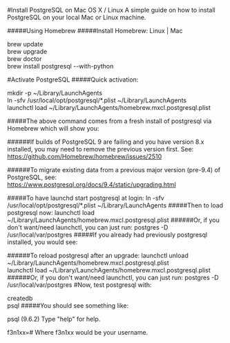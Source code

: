 #Install PostgreSQL on Mac OS X / Linux A simple guide on how to install PostgreSQL on your local Mac or Linux machine.

#####Using Homebrew
#####Install Homebrew: Linux | Mac

brew update \
brew upgrade\
brew doctor \
brew install postgresql --with-python

#Activate PostgreSQL
#####Quick activation:

mkdir -p ~/Library/LaunchAgents \
ln -sfv /usr/local/opt/postgresql/*.plist ~/Library/LaunchAgents \
launchctl load ~/Library/LaunchAgents/homebrew.mxcl.postgresql.plist

#####The above command comes from a fresh install of postgresql via Homebrew which will show you:

######If builds of PostgreSQL 9 are failing and you have version 8.x installed, you may need to remove the previous version first. See:
  https://github.com/Homebrew/homebrew/issues/2510

######To migrate existing data from a previous major version (pre-9.4) of PostgreSQL, see:
  https://www.postgresql.org/docs/9.4/static/upgrading.html

#####To have launchd start postgresql at login:
  ln -sfv /usr/local/opt/postgresql/*.plist ~/Library/LaunchAgents
#####Then to load postgresql now:
  launchctl load ~/Library/LaunchAgents/homebrew.mxcl.postgresql.plist
######Or, if you don't want/need launchctl, you can just run:
  postgres -D /usr/local/var/postgres
#####If you already had previously postgresql installed, you would see:

######To reload postgresql after an upgrade:
  launchctl unload ~/Library/LaunchAgents/homebrew.mxcl.postgresql.plist \
  launchctl load ~/Library/LaunchAgents/homebrew.mxcl.postgresql.plist
######Or, if you don't want/need launchctl, you can just run:
  postgres -D /usr/local/var/postgres
#Now, test postgresql with:

createdb \
psql
#####You should see something like:

psql (9.6.2)
Type "help" for help.

f3n1xx=#
Where f3n1xx would be your username.

